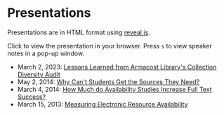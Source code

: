 # Presentations

Presentations are in HTML format using [reveal.js](https://revealjs.com).

Click to view the presentation in your browser. Press `s` to view speaker notes in a pop-up window.

- March 2, 2023: [Lessons Learned from Armacost Library's Collection Diversity Audit](https://sanjeet-mann.github.io/slides/lessons.html)
- May 2, 2014: [Why Can't Students Get the Sources They Need?](https://sanjeet-mann.github.io/slides/real.html)
- March 4, 2014: [How Much do Availability Studies Increase Full Text Success?](https://sanjeet-mann.github.io/slides/success.html)
- March 15, 2013: [Measuring Electronic Resource Availability](https://sanjeet-mann.github.io/slides/measuring.html)
